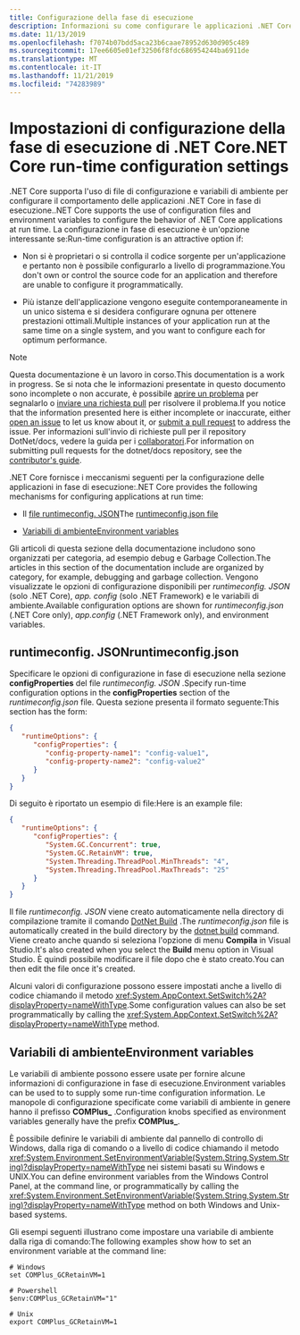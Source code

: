 ```yaml
---
title: Configurazione della fase di esecuzione
description: Informazioni su come configurare le applicazioni .NET Core usando le impostazioni di configurazione in fase di esecuzione.
ms.date: 11/13/2019
ms.openlocfilehash: f7074b07bdd5aca23b6caae78952d630d905c489
ms.sourcegitcommit: 17ee6605e01ef32506f8fdc686954244ba6911de
ms.translationtype: MT
ms.contentlocale: it-IT
ms.lasthandoff: 11/21/2019
ms.locfileid: "74283989"
---
```

# <a name="net-core-run-time-configuration-settings"></a><span data-ttu-id="9d42a-103">Impostazioni di configurazione della fase di esecuzione di .NET Core</span><span class="sxs-lookup"><span data-stu-id="9d42a-103">.NET Core run-time configuration settings</span></span>

<span data-ttu-id="9d42a-104">.NET Core supporta l'uso di file di configurazione e variabili di ambiente per configurare il comportamento delle applicazioni .NET Core in fase di esecuzione.</span><span class="sxs-lookup"><span data-stu-id="9d42a-104">.NET Core supports the use of configuration files and environment variables to configure the behavior of .NET Core applications at run time.</span></span> <span data-ttu-id="9d42a-105">La configurazione in fase di esecuzione è un'opzione interessante se:</span><span class="sxs-lookup"><span data-stu-id="9d42a-105">Run-time configuration is an attractive option if:</span></span>

- <span data-ttu-id="9d42a-106">Non si è proprietari o si controlla il codice sorgente per un'applicazione e pertanto non è possibile configurarlo a livello di programmazione.</span><span class="sxs-lookup"><span data-stu-id="9d42a-106">You don't own or control the source code for an application and therefore are unable to configure it programmatically.</span></span>

- <span data-ttu-id="9d42a-107">Più istanze dell'applicazione vengono eseguite contemporaneamente in un unico sistema e si desidera configurare ognuna per ottenere prestazioni ottimali.</span><span class="sxs-lookup"><span data-stu-id="9d42a-107">Multiple instances of your application run at the same time on a single system, and you want to configure each for optimum performance.</span></span>

> [!NOTE]
> <span data-ttu-id="9d42a-108">Questa documentazione è un lavoro in corso.</span><span class="sxs-lookup"><span data-stu-id="9d42a-108">This documentation is a work in progress.</span></span> <span data-ttu-id="9d42a-109">Se si nota che le informazioni presentate in questo documento sono incomplete o non accurate, è possibile [aprire un problema](https://github.com/dotnet/docs/issues) per segnalarlo o [inviare una richiesta pull](https://github.com/dotnet/docs/pulls) per risolvere il problema.</span><span class="sxs-lookup"><span data-stu-id="9d42a-109">If you notice that the information presented here is either incomplete or inaccurate, either [open an issue](https://github.com/dotnet/docs/issues) to let us know about it, or [submit a pull request](https://github.com/dotnet/docs/pulls) to address the issue.</span></span> <span data-ttu-id="9d42a-110">Per informazioni sull'invio di richieste pull per il repository DotNet/docs, vedere la guida per i [collaboratori](https://github.com/dotnet/docs/blob/master/CONTRIBUTING.md).</span><span class="sxs-lookup"><span data-stu-id="9d42a-110">For information on submitting pull requests for the dotnet/docs repository, see the [contributor's guide](https://github.com/dotnet/docs/blob/master/CONTRIBUTING.md).</span></span>

<span data-ttu-id="9d42a-111">.NET Core fornisce i meccanismi seguenti per la configurazione delle applicazioni in fase di esecuzione:</span><span class="sxs-lookup"><span data-stu-id="9d42a-111">.NET Core provides the following mechanisms for configuring applications at run time:</span></span>

- <span data-ttu-id="9d42a-112">Il [file runtimeconfig. JSON](#runtimeconfigjson)</span><span class="sxs-lookup"><span data-stu-id="9d42a-112">The [runtimeconfig.json file](#runtimeconfigjson)</span></span>

- [<span data-ttu-id="9d42a-113">Variabili di ambiente</span><span class="sxs-lookup"><span data-stu-id="9d42a-113">Environment variables</span></span>](#environment-variables)

<span data-ttu-id="9d42a-114">Gli articoli di questa sezione della documentazione includono sono organizzati per categoria, ad esempio debug e Garbage Collection.</span><span class="sxs-lookup"><span data-stu-id="9d42a-114">The articles in this section of the documentation include are organized by category, for example, debugging and garbage collection.</span></span> <span data-ttu-id="9d42a-115">Vengono visualizzate le opzioni di configurazione disponibili per *runtimeconfig. JSON* (solo .NET Core), *app. config* (solo .NET Framework) e le variabili di ambiente.</span><span class="sxs-lookup"><span data-stu-id="9d42a-115">Available configuration options are shown for *runtimeconfig.json* (.NET Core only), *app.config* (.NET Framework only), and environment variables.</span></span>

## <a name="runtimeconfigjson"></a><span data-ttu-id="9d42a-116">runtimeconfig. JSON</span><span class="sxs-lookup"><span data-stu-id="9d42a-116">runtimeconfig.json</span></span>

<span data-ttu-id="9d42a-117">Specificare le opzioni di configurazione in fase di esecuzione nella sezione **configProperties** del file *runtimeconfig. JSON* .</span><span class="sxs-lookup"><span data-stu-id="9d42a-117">Specify run-time configuration options in the **configProperties** section of the *runtimeconfig.json* file.</span></span> <span data-ttu-id="9d42a-118">Questa sezione presenta il formato seguente:</span><span class="sxs-lookup"><span data-stu-id="9d42a-118">This section has the form:</span></span>

```json
{
   "runtimeOptions": {
      "configProperties": {
         "config-property-name1": "config-value1",
         "config-property-name2": "config-value2"
      }
   }
}
```

<span data-ttu-id="9d42a-119">Di seguito è riportato un esempio di file:</span><span class="sxs-lookup"><span data-stu-id="9d42a-119">Here is an example file:</span></span>

```json
{
   "runtimeOptions": {
      "configProperties": {
         "System.GC.Concurrent": true,
         "System.GC.RetainVM": true,
         "System.Threading.ThreadPool.MinThreads": "4",
         "System.Threading.ThreadPool.MaxThreads": "25"
      }
   }
}
```

<span data-ttu-id="9d42a-120">Il file *runtimeconfig. JSON* viene creato automaticamente nella directory di compilazione tramite il comando [DotNet Build](../tools/dotnet-build.md) .</span><span class="sxs-lookup"><span data-stu-id="9d42a-120">The *runtimeconfig.json* file is automatically created in the build directory by the [dotnet build](../tools/dotnet-build.md) command.</span></span> <span data-ttu-id="9d42a-121">Viene creato anche quando si seleziona l'opzione di menu **Compila** in Visual Studio.</span><span class="sxs-lookup"><span data-stu-id="9d42a-121">It's also created when you select the **Build** menu option in Visual Studio.</span></span> <span data-ttu-id="9d42a-122">È quindi possibile modificare il file dopo che è stato creato.</span><span class="sxs-lookup"><span data-stu-id="9d42a-122">You can then edit the file once it's created.</span></span>

<span data-ttu-id="9d42a-123">Alcuni valori di configurazione possono essere impostati anche a livello di codice chiamando il metodo <xref:System.AppContext.SetSwitch%2A?displayProperty=nameWithType>.</span><span class="sxs-lookup"><span data-stu-id="9d42a-123">Some configuration values can also be set programmatically by calling the <xref:System.AppContext.SetSwitch%2A?displayProperty=nameWithType> method.</span></span>

## <a name="environment-variables"></a><span data-ttu-id="9d42a-124">Variabili di ambiente</span><span class="sxs-lookup"><span data-stu-id="9d42a-124">Environment variables</span></span>

<span data-ttu-id="9d42a-125">Le variabili di ambiente possono essere usate per fornire alcune informazioni di configurazione in fase di esecuzione.</span><span class="sxs-lookup"><span data-stu-id="9d42a-125">Environment variables can be used to to supply some run-time configuration information.</span></span> <span data-ttu-id="9d42a-126">Le manopole di configurazione specificate come variabili di ambiente in genere hanno il prefisso **COMPlus_** .</span><span class="sxs-lookup"><span data-stu-id="9d42a-126">Configuration knobs specified as environment variables generally have the prefix **COMPlus_**.</span></span>

<span data-ttu-id="9d42a-127">È possibile definire le variabili di ambiente dal pannello di controllo di Windows, dalla riga di comando o a livello di codice chiamando il metodo <xref:System.Environment.SetEnvironmentVariable(System.String,System.String)?displayProperty=nameWithType> nei sistemi basati su Windows e UNIX.</span><span class="sxs-lookup"><span data-stu-id="9d42a-127">You can define environment variables from the Windows Control Panel, at the command line, or programmatically by calling the <xref:System.Environment.SetEnvironmentVariable(System.String,System.String)?displayProperty=nameWithType> method on both Windows and Unix-based systems.</span></span>

<span data-ttu-id="9d42a-128">Gli esempi seguenti illustrano come impostare una variabile di ambiente dalla riga di comando:</span><span class="sxs-lookup"><span data-stu-id="9d42a-128">The following examples show how to set an environment variable at the command line:</span></span>

```shell
# Windows
set COMPlus_GCRetainVM=1

# Powershell
$env:COMPlus_GCRetainVM="1"

# Unix
export COMPlus_GCRetainVM=1
```
